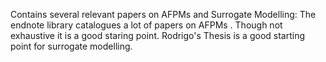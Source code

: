Contains several relevant papers on AFPMs and Surrogate Modelling:
  The endnote library catalogues a lot of papers on AFPMs . Though not exhaustive it is a good staring point.
  Rodrigo's Thesis is a good starting point for surrogate modelling.
